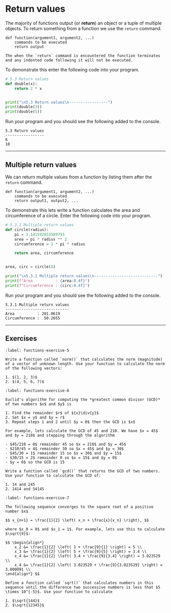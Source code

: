 # Return values

The majority of functions output (or **return**) an object or a tuple of multiple objects. To return something from a function we use the `return` command.

```text
def function(argument1, argument2, ...)
    commands to be executed
    return output
```

```{important}
The when the `return` command is encountered the function terminates and any indented code following it will not be executed. 
```

To demonstrate this enter the following code into your program.

```python
# 5.3 Return values
def double(x):
    return 2 * x


print("\n5.3 Return values\n-----------------")
print(double(3))
print(double(5))
```

Run your program and you should see the following added to the console.

```text
5.3 Return values
-----------------
6
10
```

---

## Multiple return values

We can return multiple values from a function by listing them after the `return` command.

```text
def function(argument1, argument2, ...)
    commands to be executed
    return output1, output2, ...
```

To demonstrate this lets write a function calculates the area and circumference of a circle. Enter the following code into your program.

```python
# 5.3.1 Multiple return values
def circle(radius):
    pi = 3.141592653589793
    area = pi * radius ** 2
    circumference = 2 * pi * radius

    return area, circumference


area, circ = circle(8)

print("\n5.3.1 Multiple return values\n----------------------------")
print(f"Area          : {area:8.4f}")
print(f"Circumference : {circ:8.4f}")
```

Run your program and you should see the following added to the console.

```text
5.3.1 Multiple return values
----------------------------
Area          : 201.0619
Circumference :  50.2655
```

---

## Exercises

```{exercise}
:label: functions-exercise-5

Write a function called `norm()` that calculates the norm (magnitude) of a vector of unknown length. Use your function to calculate the norm of the following vectors:

1. $(1, 2, 3)$
2. $(4, 5, 6, 7)$

```

```{exercise}
:label: functions-exercise-6

Euclid's algorithm for computing the *greatest common divisor (GCD)* of two numbers $x$ and $y$ is

1. Find the remainder $r$ of ${x}\div{y}$
2. Set $x = y$ and $y = r$
3. Repeat steps 1 and 2 until $y = 0$ then the GCD is $x$

For example, lets calculate the GCD of 45 and 210. We have $x = 45$ and $y = 210$ and stepping through the algorithm

- $45/210 = 0$ remainder 45 so $x = 210$ and $y = 45$
- $210/45 = 4$ remainder 30 so $x = 45$ and $y = 30$
- $45/30 = 1$ remainder 15 so $x = 30$ and $y = 15$
- $30/15 = 2$ remainder 0 so $x = 15$ and $y = 0$
- $y = 0$ so the GCD is 15

Write a function called `gcd()` that returns the GCD of two numbers. Use your function to calculate the GCD of:

1. 14 and 245
2. 2414 and 54145
```

```{exercise}
:label: functions-exercise-7

The following sequence converges to the square root of a positive number $x$

$$ x_{n+1} = \frac{1}{2} \left( x_n + \frac{x}{x_n} \right), $$

where $x_0 = 0$ and $x_1 = 1$. For example, lets use this to calculate $\sqrt{9}$:

$$ \begin{align*}
    x_2 &= \frac{1}{2} \left( 1 + \frac{9}{1} \right) = 5 \\
    x_3 &= \frac{1}{2} \left( 5 + \frac{9}{5} \right) = 3.4 \\
    x_4 &= \frac{1}{2} \left( 3.4 + \frac{9}{3.4} \right) = 3.023529 \\
    x_4 &= \frac{1}{2} \left( 3.023529 + \frac{9}{3.023529} \right) = 3.000091 \\
\end{align*} $$

Define a function called `sqrt()` that calculates numbers in this sequence until the difference two successive numbers is less that $5 \times 10^{-5}$. Use your function to calculate

1. $\sqrt{144}$
2. $\sqrt{12345}$
```
